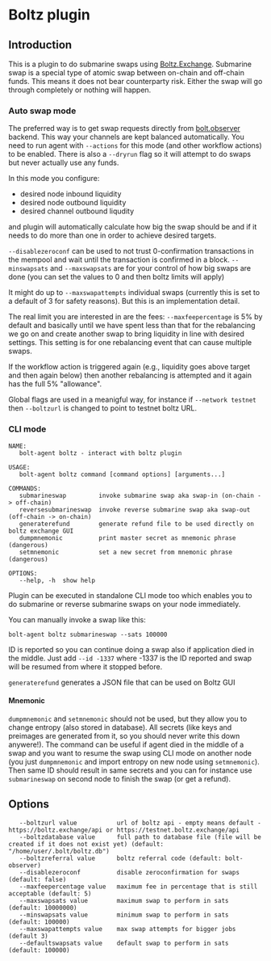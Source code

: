 # Boltz plugin

## Introduction
This is a plugin to do submarine swaps using [Boltz.Exchange](https://boltz.exchange/).
Submarine swap is a special type of atomic swap between on-chain and off-chain funds. This means it does not bear counterparty risk. Either the swap will go through completely or nothing will happen.

### Auto swap mode

The preferred way is to get swap requests directly from [bolt.observer](https://bolt.observer) backend. This way your channels are kept balanced automatically.
You need to run agent with `--actions` for this mode (and other workflow actions) to be enabled. There is also a `--dryrun` flag so it will attempt to
do swaps but never actually use any funds.

In this mode you configure:
* desired node inbound liquidity
* desired node outbound liquidity
* desired channel outbound liqudity

and plugin will automatically calculate how big the swap should be and if it needs to do more than one in order to achieve desired targets.

`--disablezeroconf` can be used to not trust 0-confirmation transactions in the mempool and wait until the transaction is confirmed in a block.
`--minswapsats` and `--maxswapsats` are for your control of how big swaps are done (you can set the values to 0 and then boltz limits will apply)

It might do up to `--maxswapattempts` individual swaps (currently this is set to a default of 3 for safety reasons). But this is an implementation detail.

The real limit you are interested in are the fees: `--maxfeepercentage` is 5% by default and basically until we have spent less than that for the rebalancing we
go on and create another swap to bring liquidity in line with desired settings. This setting is for one rebalancing event that can cause multiple swaps.

If the workflow action is triggered again (e.g., liquidity goes above target and then again below) then another rebalancing is attempted and it again has the full 5% "allowance".

Global flags are used in a meanigful way, for instance if `--network testnet` then `--boltzurl` is changed to point to testnet boltz URL.

### CLI mode

```
NAME:
   bolt-agent boltz - interact with boltz plugin

USAGE:
   bolt-agent boltz command [command options] [arguments...]

COMMANDS:
   submarineswap         invoke submarine swap aka swap-in (on-chain -> off-chain)
   reversesubmarineswap  invoke reverse submarine swap aka swap-out (off-chain -> on-chain)
   generaterefund        generate refund file to be used directly on boltz exchange GUI
   dumpmnemonic          print master secret as mnemonic phrase (dangerous)
   setmnemonic           set a new secret from mnemonic phrase (dangerous)

OPTIONS:
   --help, -h  show help
```

Plugin can be executed in standalone CLI mode too which enables you to do submarine or reverse submarine swaps on your node immediately.

You can manually invoke a swap like this:

```
bolt-agent boltz submarineswap --sats 100000
```

ID is reported so you can continue doing a swap also if application died in the middle.
Just add `--id -1337` where -1337 is the ID reported and swap will be resumed from where it stopped before.

`generaterefund` generates a JSON file that can be used on Boltz GUI

#### Mnemonic

`dumpmnemonic` and `setmnemonic` should not be used, but they allow you to change entropy (also stored in database). All secrets (like keys and preimages are generated from it, so you should never write this down anywere!).
The command can be useful if agent died in the middle of a swap and you want to resume the swap using CLI mode on another node (you just `dumpmnemonic` and import entropy on new node using `setmnemonic`).
Then same ID should result in same secrets and you can for instance use `submarineswap` on second node to finish the swap (or get a refund).

## Options

```
   --boltzurl value           url of boltz api - empty means default - https://boltz.exchange/api or https://testnet.boltz.exchange/api
   --boltzdatabase value      full path to database file (file will be created if it does not exist yet) (default: "/home/user/.bolt/boltz.db")
   --boltzreferral value      boltz referral code (default: bolt-observer)
   --disablezeroconf          disable zeroconfirmation for swaps (default: false)
   --maxfeepercentage value   maximum fee in percentage that is still acceptable (default: 5)
   --maxswapsats value        maximum swap to perform in sats (default: 10000000)
   --minswapsats value        minimum swap to perform in sats (default: 100000)
   --maxswapattempts value    max swap attempts for bigger jobs (default 3)
   --defaultswapsats value    default swap to perform in sats (default: 100000)
```
